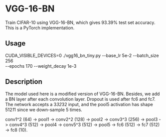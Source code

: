# VGG-16-BN
Train CIFAR-10 using VGG-16-BN, which gives 93.39% test set accuracy. This is
a PyTorch implementation.

## Usage
CUDA_VISIBLE_DEVICES=0 ./vgg16_bn_tiny.py --base_lr 5e-2 --batch_size 256 \
    --epochs 170 --weight_decay 1e-3
    
## Description
The model used here is a modified version of VGG-16-BN. Besides, we add a BN
layer after each convolution layer. Dropout is used after fc6 and fc7. The 
network accepts a 3*32*32 input, and the pool5 activation has shape 512*1*1 
since we down-sample 5 times.

   conv1^2 (64) -> pool1 -> conv2^2 (128) -> pool2 -> conv3^3 (256) -> pool3
-> conv4^3 (512) -> pool4 -> conv5^3 (512) -> pool5 -> fc6 (512)
-> fc7 (512) -> fc8 (10).
